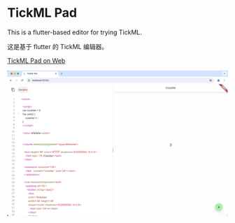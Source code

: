 # TickML Pad

This is a flutter-based editor for trying TickML.

这是基于 flutter 的 TickML 编辑器。

[TickML Pad on Web](https://tickml.oboard.eu.org/)


![Counter Sample Screenshot](/screenshots/image.png)
